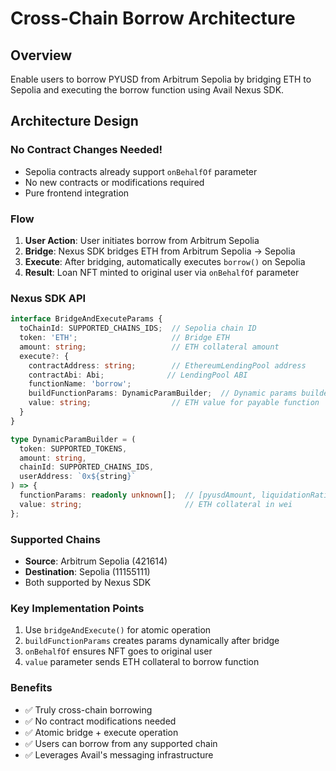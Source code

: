 # Cross-Chain Borrow Architecture

## Overview
Enable users to borrow PYUSD from Arbitrum Sepolia by bridging ETH to Sepolia and executing the borrow function using Avail Nexus SDK.

## Architecture Design

### No Contract Changes Needed!
- Sepolia contracts already support `onBehalfOf` parameter
- No new contracts or modifications required
- Pure frontend integration

### Flow
1. **User Action**: User initiates borrow from Arbitrum Sepolia
2. **Bridge**: Nexus SDK bridges ETH from Arbitrum Sepolia → Sepolia
3. **Execute**: After bridging, automatically executes `borrow()` on Sepolia
4. **Result**: Loan NFT minted to original user via `onBehalfOf` parameter

### Nexus SDK API

```typescript
interface BridgeAndExecuteParams {
  toChainId: SUPPORTED_CHAINS_IDS;  // Sepolia chain ID
  token: 'ETH';                     // Bridge ETH
  amount: string;                   // ETH collateral amount
  execute?: {
    contractAddress: string;        // EthereumLendingPool address
    contractAbi: Abi;              // LendingPool ABI
    functionName: 'borrow';
    buildFunctionParams: DynamicParamBuilder;  // Dynamic params builder
    value: string;                  // ETH value for payable function
  }
}

type DynamicParamBuilder = (
  token: SUPPORTED_TOKENS,
  amount: string,
  chainId: SUPPORTED_CHAINS_IDS,
  userAddress: `0x${string}`
) => {
  functionParams: readonly unknown[];  // [pyusdAmount, liquidationRatio, shortRatio, onBehalfOf]
  value: string;                       // ETH collateral in wei
};
```

### Supported Chains
- **Source**: Arbitrum Sepolia (421614)
- **Destination**: Sepolia (11155111)
- Both supported by Nexus SDK

### Key Implementation Points
1. Use `bridgeAndExecute()` for atomic operation
2. `buildFunctionParams` creates params dynamically after bridge
3. `onBehalfOf` ensures NFT goes to original user
4. `value` parameter sends ETH collateral to borrow function

### Benefits
- ✅ Truly cross-chain borrowing
- ✅ No contract modifications needed
- ✅ Atomic bridge + execute operation
- ✅ Users can borrow from any supported chain
- ✅ Leverages Avail's messaging infrastructure
